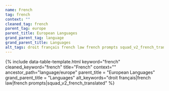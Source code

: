 ```yaml
---
name: French
tag: french
context: ""
cleaned_tag: french
parent_tag: europe
parent_title: European Languages
grand_parent_tag: language
grand_parent_title: Languages
alt_tags: droit français french law french prompts squad_v2_french_translated
---
```


{% include data-table-template.html 
  keyword="french" 
  cleaned_keyword="french" 
  title="French"
  context=""
  ancestor_path="language/europe" 
  parent_title = "European Languages"
  grand_parent_title = "Languages"
  alt_keywords="droit français|french law|french prompts|squad_v2_french_translated"
%}

